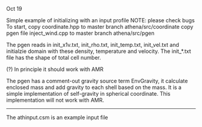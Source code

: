 Oct 19

Simple example of initializing with an input profile
NOTE: please check bugs
To start, copy coordinate.hpp to master branch athena/src/coordinate
copy pgen file inject_wind.cpp to master branch athena/src/pgen

The pgen reads in init_x1v.txt, init_rho.txt, init_temp.txt, init_vel.txt and initialzie domain with
these density, temperature and velocity. The init_*.txt file has the shape of total cell number.

(?) In principle it should work with AMR

The pgen has a comment-out gravity source term EnvGravity, it calculate enclosed mass and add 
gravity to each shell based on the mass. It is a simple implementation of self-gravity in spherical
coordinate. This implementation will not work with AMR.

--------
The athinput.csm is an example input file

